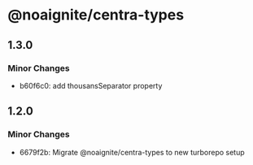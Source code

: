 # @noaignite/centra-types

## 1.3.0

### Minor Changes

- b60f6c0: add thousansSeparator property

## 1.2.0

### Minor Changes

- 6679f2b: Migrate @noaignite/centra-types to new turborepo setup
